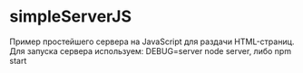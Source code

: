 # simpleServerJS
Пример простейшего сервера на JavaScript для раздачи HTML-страниц. Для запуска сервера используем: DEBUG=server node server, либо npm start
